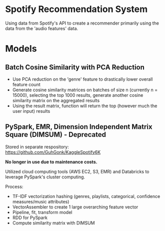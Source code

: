 # Spotify Recommendation System
Using data from Spotify's API to create a recommender primarily using the data from the 'audio features' data.

# Models
## Batch Cosine Similarity with PCA Reduction
* Use PCA reduction on the 'genre' feature to drastically lower overall feature count
* Generate cosine similarity matrices on batches of size n (currently n = 15000), selecting the top 1000 results, generate another cosine similarity matrix on the aggregated results
* Using the result matrix, function will return the top (however much the user input) results

## PySpark, EMR, Dimension Independent Matrix Square (DIMSUM) - Deprecated
Stored in separate respository: https://github.com/GuhGonk/KaggleSpotify6K

**No longer in use due to maintenance costs.**

Utilized cloud computing tools (AWS EC2, S3, EMR) and Databricks to leverage PySpark's cluster computing. 



Process:
* TF-IDF vectorization hashing (genres, playlists, categorical, confidence measures/music attributes)
* VectorAssembler to create 1 large overarching feature vector
* Pipeline, fit, transform model
* RDD for PySpark
* Compute similarity matrix with DIMSUM

